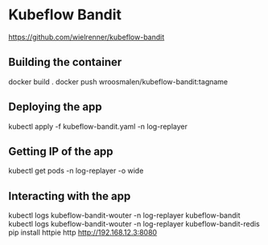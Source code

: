 # Kubeflow Bandit
https://github.com/wielrenner/kubeflow-bandit

## Building the container
docker build .
docker push wroosmalen/kubeflow-bandit:tagname

## Deploying the app
kubectl apply -f kubeflow-bandit.yaml -n log-replayer

## Getting IP of the app
kubectl get pods -n log-replayer -o wide

## Interacting with the app
kubectl logs kubeflow-bandit-wouter -n log-replayer kubeflow-bandit
kubectl logs kubeflow-bandit-wouter -n log-replayer kubeflow-bandit-redis
pip install httpie
http http://192.168.12.3:8080